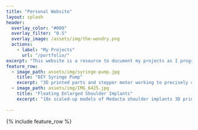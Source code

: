 ```yaml
---
title: "Personal Website"
layout: splash
header:
  overlay_color: "#000"
  overlay_filter: "0.5"
  overlay_image: /assets/img/the-wondry.png
  actions:
    - label: "My Projects"
      url: "/portfolio/"
excerpt: "This website is a resource to document my projects as I progress through my biomedical engineering degree and enter my future career."
feature_row:
  - image_path: assets/img/syringe-pump.jpg
    title: "DIY Syringe Pump"
    excerpt: "3D printed parts and stepper motor working to precisely control fluid delivery out of a syringe."
  - image_path: assets/img/IMG_6425.jpg
    title: "Floating Enlarged Shoulder Implants"
    excerpt: "10x scaled-up models of Medacta shoulder implants 3D printed to magnetically float in a display for trade shows."
    
---
```


{% include feature_row %}

